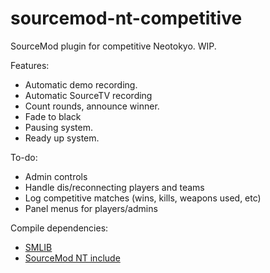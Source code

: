 sourcemod-nt-competitive
========================

SourceMod plugin for competitive Neotokyo. WIP.

Features:
  - Automatic demo recording.
  - Automatic SourceTV recording
  - Count rounds, announce winner.
  - Fade to black
  - Pausing system.
  - Ready up system.

To-do:
  - Admin controls
  - Handle dis/reconnecting players and teams
  - Log competitive matches (wins, kills, weapons used, etc)
  - Panel menus for players/admins

Compile dependencies:
  - <a target="_blank" href="https://github.com/bcserv/smlib/">SMLIB</a>
  - <a target="_blank" href="https://github.com/softashell/sourcemod-nt-include">SourceMod NT include</a>
